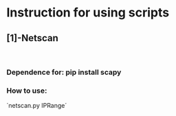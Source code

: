 # Instruction for using scripts

## [1]-Netscan
<br>
<h3>Dependence for: pip install scapy </h3>
<h3>How to use: </h3>
´netscan.py IPRange´
